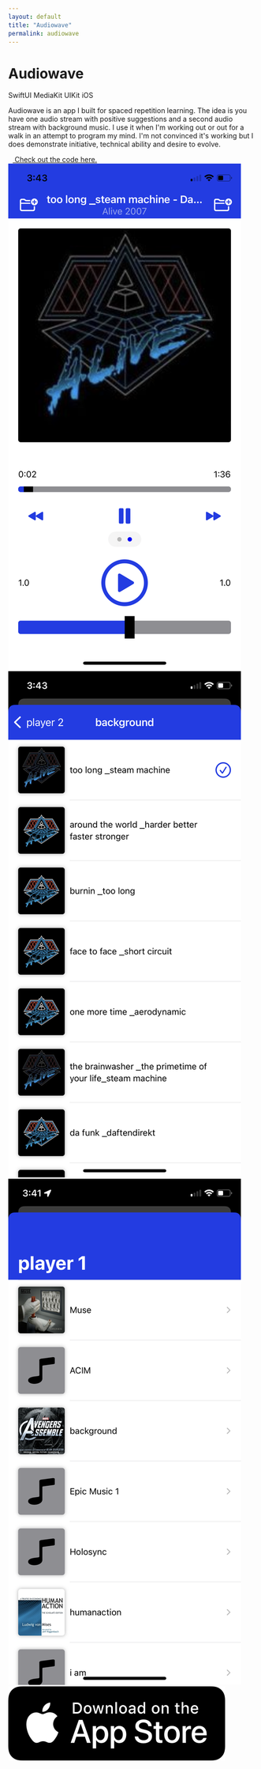 ```yaml
---
layout: default
title: "Audiowave"
permalink: audiowave
---
```


<div class="row pb-3">

  <h1>Audiowave</h1>

  <div>
    <span class="tag-cloud">SwiftUI</span>
    <span class="tag-cloud">MediaKit</span>
    <span class="tag-cloud">UIKit</span>
    <span class="tag-cloud">iOS</span>
  </div>

  <p>Audiowave is an app I built for spaced repetition learning. The idea is you have one audio stream with positive suggestions and a second audio stream with background music. I use it when I'm working out or out for a walk in an attempt to program my mind. I'm not convinced it's working but I does demonstrate initiative, technical ability and desire to evolve.</p>

  <a href="https://github.com/sphericalwave/AudioWave4" title="Audiowave Github" target="blank" class="pt-3 d-flex align-items-center">
    <i class="fab fa-github fa-2x" style="display: inline-block; margin-right: 9px;"></i>
    Check out the code here.
  </a>

</div>

<div class="row">

<div class="col-lg-4 col-md-6 col-sm-12">
    <img src="/public/audiowave/player.PNG" alt="Your Image" class="img-thumbnail">
  </div>

  <div class="col-lg-4 col-md-6 col-sm-12">
    <img src="/public/audiowave/playlist.PNG" alt="Your Image" class="img-thumbnail">
  </div>

  <div class="col-lg-4 col-md-6 col-sm-12">
    <img src="/public/audiowave/playlists.PNG" alt="Your Image" class="img-thumbnail">
  </div>

</div>

<div class="row pt-3">
  <a href="https://apps.apple.com/sa/app/audiowave/id1658347047" title="Audiowave App Store" target="blank">
    <img src="/public/appstore.png" alt="Your Image" class="img-thumbnail w-25">
  </a>
</div>